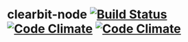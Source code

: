 clearbit-node [![Build Status](https://travis-ci.org/bendrucker/clearbit-node.svg?branch=master)](https://travis-ci.org/bendrucker/clearbit-node) [![Code Climate](https://codeclimate.com/github/bendrucker/clearbit-node/badges/gpa.svg)](https://codeclimate.com/github/bendrucker/clearbit-node) [![Code Climate](https://codeclimate.com/github/bendrucker/clearbit-node/badges/gpa.svg)](https://codeclimate.com/github/bendrucker/clearbit-node)
=============
